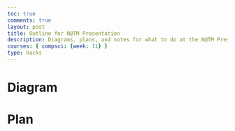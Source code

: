 ```yaml
---
toc: true
comments: true
layout: post
title: Outline for N@TM Presentation
description: Diagrams, plans, and notes for what to do at the N@TM Presentation to showcase our project
courses: { compsci: {week: 11} }
type: hacks
---
```


# Diagram
> 

# Plan